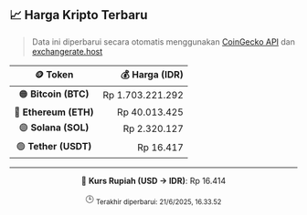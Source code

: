 

<!-- HARGA_KRIPTO -->
## 📈 Harga Kripto Terbaru

> Data ini diperbarui secara otomatis menggunakan [CoinGecko API](https://www.coingecko.com/) dan [exchangerate.host](https://exchangerate.host/)

<div align="center">

| 🪙 Token | 💰 Harga (IDR) |
|:------:|---------------:|
| 🟠 **Bitcoin (BTC)**   | Rp 1.703.221.292 |
| 🔵 **Ethereum (ETH)**  | Rp 40.013.425 |
| 🟣 **Solana (SOL)**    | Rp 2.320.127 |
| 🟢 **Tether (USDT)**   | Rp 16.417 |

---

💱 **Kurs Rupiah (USD → IDR)**: Rp 16.414

🕒 <sub>Terakhir diperbarui: 21/6/2025, 16.33.52</sub>

</div>
<!-- /HARGA_KRIPTO -->